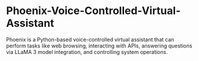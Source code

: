 # Phoenix-Voice-Controlled-Virtual-Assistant
Phoenix is a Python-based voice-controlled virtual assistant that can perform tasks like web browsing, interacting with APIs, answering questions via LLaMA 3 model integration, and controlling system operations.
